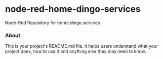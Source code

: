 node-red-home-dingo-services
============================

Node-Red Repository for home.dingo.services

### About

This is your project's README.md file. It helps users understand what your
project does, how to use it and anything else they may need to know.